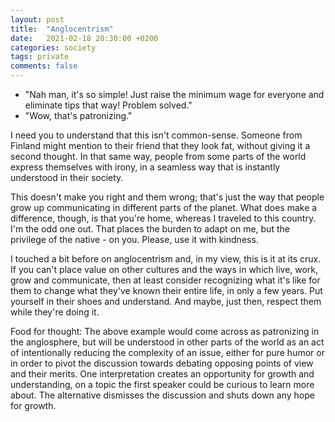 ```yaml
---
layout: post
title:  "Anglocentrism"
date:   2021-02-18 20:30:00 +0200
categories: society
tags: private
comments: false
---
```


- "Nah man, it's so simple! Just raise the minimum wage for everyone and eliminate tips that way! Problem solved."
- "Wow, that's patronizing."

<!--more-->

I need you to understand that this isn't common-sense.
Someone from Finland might mention to their friend that they look fat, without giving it a second thought. In that same way, people from some parts of the world express themselves with irony, in a seamless way that is instantly understood in their society.

This doesn't make you right and them wrong; that's just the way that people grow up communicating in different parts of the planet. What does make a difference, though, is that you're home, whereas I traveled to this country.
I'm the odd one out. That places the burden to adapt on me, but the privilege of the native - on you. Please, use it with kindness.

I touched a bit before on anglocentrism and, in my view, this is it at its crux. If you can't place value on other cultures and the ways in which live, work, grow and communicate, then at least consider recognizing what it's like for them to change what they've known their entire life, in only a few years. Put yourself in their shoes and understand. And maybe, just then, respect them while they're doing it.

Food for thought: The above example would come across as patronizing in the anglosphere, but will be understood in other parts of the world as an act of intentionally reducing the complexity of an issue, either for pure humor or in order to pivot the discussion towards debating opposing points of view and their merits.
One interpretation creates an opportunity for growth and understanding, on a topic the first speaker could be curious to learn more about. The alternative dismisses the discussion and shuts down any hope for growth.
